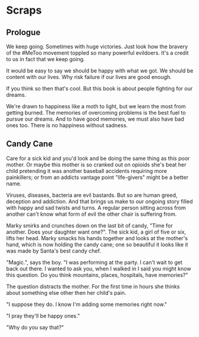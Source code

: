 
# Scraps

## Prologue

We keep going. Sometimes with huge victories. Just look how the bravery of the #MeToo movement toppled so many powerful evildoers. It's a credit to us in fact that we keep going.

It would be easy to say we should be happy with what we got. We should be content with our lives. Why risk failure if our lives are good enough.

If you think so then that's cool. But this book is about people fighting for our dreams.

We're drawn to happiness like a moth to light, but we learn the most from getting burned. The memories of overcoming problems is the best fuel to pursue our dreams. And to have good memories, we must also have bad ones too. There is no happiness without sadness.

## Candy Cane

Care for a sick kid and you'd look and be doing the same thing as this poor mother. Or maybe this mother is so cranked out on opioids she's beat her child pretending it was another baseball accidents requiring more painkillers; or from an addicts vantage point "life-givers" might be a better name.

Viruses, diseases, bacteria are evil bastards. But so are human greed, deception and addiction. And that brings us make to our ongoing story filled with happy and sad twists and turns. A regular person sitting across from another can't know what form of evil the other chair is suffering from.



Marky smirks and crunches down on the last bit of candy, "Time for another. Does your daughter want one?". The sick kid, a girl of five or six, lifts her head. Marky smacks his hands together and looks at the mother's hand, which is now holding the candy cane; one so beautiful it looks like it was made by Santa's best candy chef.

"Magic.", says the boy. "I was performing at the party. I can't wait to get back out there. I wanted to ask you, when I walked in I said you might know this question. Do you think mountains, places, hospitals, have memories?"

The question distracts the mother. For the first time in hours she thinks about something else other then her child's pain.

"I suppose they do. I know I'm adding some memories right now."

"I pray they'll be happy ones."

"Why do you say that?"


